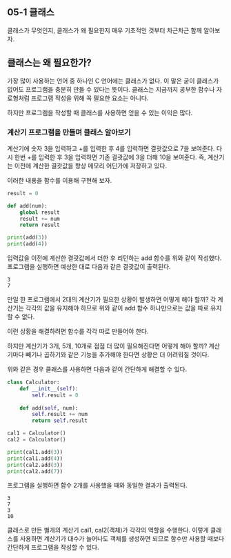 ## 05-1 클래스

클래스가 무엇인지, 클래스가 왜 필요한지 매우 기초적인 것부터 차근차근 함께 알아보자.

## 클래스는 왜 필요한가?

가장 많이 사용하는 언어 중 하나인 C 언어에는 클래스가 없다. 이 말은 굳이 클래스가 없어도 프로그램을 충분히 만들 수 있다는 뜻이다. 클래스는 지금까지 공부한 함수나 자료형처럼 프로그램 작성을 위해 꼭 필요한 요소는 아니다.

하지만 프로그램을 작성할 때 클래스를 사용하면 얻을 수 있는 이익은 많다.

### 계산기 프로그램을 만들며 클래스 알아보기

계산기에 숫자 3을 입력하고 +를 입력한 후 4를 입력하면 결괏값으로 7을 보여준다. 다시 한번 +를 입력한 후 3을 입력하면 기존 결괏값에 3을 더해 10을 보여준다. 즉, 계산기는 이전에 계산한 결괏값을 항상 메모리 어딘가에 저장하고 있다.

이러한 내용을 함수를 이용해 구현해 보자.

```py
result = 0

def add(num):
    global result
    result += num
    return result

print(add(3))
print(add(4))
```

입력값을 이전에 계산한 결괏값에서 더한 후 리턴하는 add 함수를 위와 같이 작성했다. 프로그램을 실행하면 예상한 대로 다음과 같은 결괏값이 출력된다.

```
3
7
```

만일 한 프로그램에서 2대의 계산기가 필요한 상황이 발생하면 어떻게 해야 할까? 각 계산기는 각각의 값을 유지해야 하므로 위와 같이 add 함수 하나만으로는 값을 따로 유지할 수 없다.

이런 상황을 해결하려면 함수를 각각 따로 만들어야 한다.

하지만 계산기가 3개, 5개, 10개로 점점 더 많이 필요해진다면 어떻게 해야 할까? 계산기마다 빼기나 곱하기와 같은 기능을 추가해야 한다면 상황은 더 어려워질 것이다.

위와 같은 경우 클래스를 사용하면 다음과 같이 간단하게 해결할 수 있다.

```py
class Calculator:
    def __init__(self):
        self.result = 0
    
    def add(self, num):
        self.result += num
        return self.result

cal1 = Calculator()
cal2 = Calculator()

print(cal1.add(3))
print(cal1.add(4))
print(cal2.add(3))
print(cal2.add(7))
```

프로그램을 실행하면 함수 2개를 사용했을 때와 동일한 결과가 출력된다.

```
3
7
3
10
```

클래스로 만든 별개의 계산기 cal1, cal2(객체)가 각각의 역할을 수행한다. 이렇게 클래스를 사용하면 계산기가 대수가 늘어나도 객체를 생성하면 되므로 함수만 사용할 때보다 간단하게 프로그램을 작성할 수 있다.